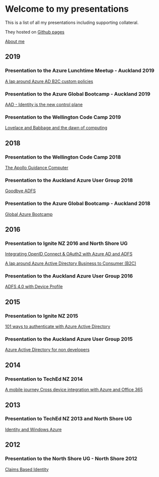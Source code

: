 # Welcome to my presentations

This is a list of all my presentations including supporting collateral.

They hosted on [Github pages](https://rbrayb.github.io/Presentations/) 

[About me](About.md)

## 2019

### Presentation to the Azure Lunchtime Meetup - Auckland 2019

[A lap around Azure AD B2C custom policies](https://rbrayb.github.io/Presentations/A-lap-around-Azure-AD-B2C-custom-policies/)

### Presentation to the Azure Global Bootcamp - Auckland 2019

[AAD - Identity is the new control plane](https://rbrayb.github.io/Presentations/Azure-Bootcamp-2019)

### Presentation to the Wellington Code Camp 2019

[Lovelace and Babbage and the dawn of computing](https://rbrayb.github.io/Presentations/Wellington-Code-Camp-2019)

## 2018

### Presentation to the Wellington Code Camp 2018

[The Apollo Guidance Computer](https://rbrayb.github.io/Presentations/Wellington-Code-Camp-2018)

### Presentation to the Auckland Azure User Group 2018

[Goodbye ADFS](https://rbrayb.github.io/Presentations/Goodbye-ADFS)

### Presentation to the Azure Global Bootcamp - Auckland 2018

[Global Azure Bootcamp](https://rbrayb.github.io/Presentations/Azure-Bootcamp-2018)

## 2016

### Presentation to Ignite NZ 2016 and North Shore UG

[Integrating OpenID Connect & OAuth2 with Azure AD and ADFS](https://rbrayb.github.io/Presentations/Integrating-OpenID-Connect-&-OAuth2-with-Azure-AD-and-ADFS)

[A lap around Azure Active Directory Business to Consumer (B2C)](https://rbrayb.github.io/Presentations/A-lap-around-AAD-B2C)

### Presentation to the Auckland Azure User Group 2016

[ADFS 4.0 with Device Profile](https://rbrayb.github.io/Presentations/ADFS-4-with-Device-Profile)

## 2015

### Presentation to Ignite NZ 2015

[101 ways to authenticate with Azure Active Directory](https://rbrayb.github.io/Presentations/101-ways-to-authenticate-with-Azure-AD)

### Presentation to the Auckland Azure User Group 2015

[Azure Active Directory for non developers](https://rbrayb.github.io/Presentations/Azure-Active-Directory-for-non-developers)

## 2014

### Presentation to TechEd NZ 2014

[A mobile journey Cross device integration with Azure and Office 365](https://rbrayb.github.io/Presentations/A-Mobile-Journey)

## 2013

### Presentation to TechEd NZ 2013 and North Shore UG

[Identity and Windows Azure](https://rbrayb.github.io/Presentations/Identity-and-Windows-Azure)

## 2012

### Presentation to the North Shore UG - North Shore 2012

[Claims Based Identity](https://rbrayb.github.io/Presentations/Claims-Based-Identity)


